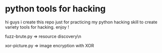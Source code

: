 # python tools for hacking
hi guys i create this repo just for practicing my python hacking skill to create variety tools for hacking. enjoy !

fuzz-brute.py => resource discovery\n

xor-picture.py => image encryption with XOR
